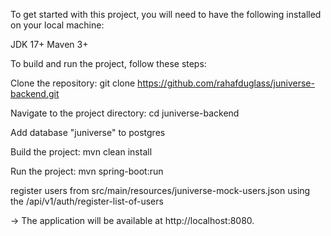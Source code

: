 To get started with this project, you will need to have the following installed on your local machine:

JDK 17+
Maven 3+

To build and run the project, follow these steps: 

Clone the repository: git clone https://github.com/rahafduglass/juniverse-backend.git

Navigate to the project directory: cd juniverse-backend

Add database "juniverse" to postgres

Build the project: mvn clean install

Run the project: mvn spring-boot:run

register users from src/main/resources/juniverse-mock-users.json using the /api/v1/auth/register-list-of-users 

-> The application will be available at http://localhost:8080.
